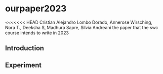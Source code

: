 # ourpaper2023
<<<<<<< HEAD
Cristian Alejandro Lombo Dorado, Annerose Wirsching, Nora T., Deeksha S, Madhura Sapre, Silvia Andreani
the paper that the swc course intends to write in 2023

## Introduction

## Experiment


